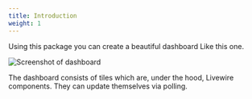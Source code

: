 ```yaml
---
title: Introduction
weight: 1
---
```


Using this package you can create a beautiful dashboard Like this one.

![Screenshot of dashboard]()

The dashboard consists of tiles which are, under the hood, Livewire components. They can update themselves via polling. 
